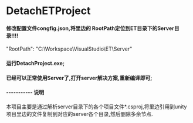 # DetachETProject

#### 修改配置文件congfig.json,将里边的 RootPath定位到ET目录下的Server目录!!!!
 "RootPath": "C:\\Workspace\\VisualStudio\\ET\\Server"
#### 运行DetachProject.exe;
#### 已经可以正常使用Server了,打开server解决方案,重新编译即可;


#### ----------- 说明
本项目主要是通过解析server目录下的各个项目文件*.csproj,将里边引用到unity项目里边的文件复制到对应的server各个目录,然后删除多余节点.
